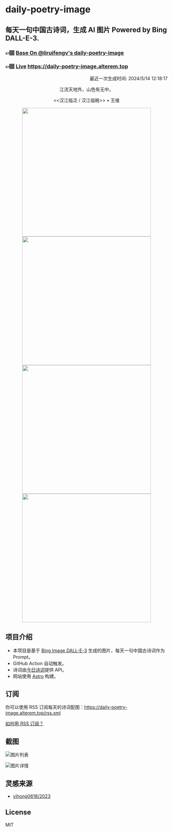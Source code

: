 
# daily-poetry-image

## 每天一句中国古诗词，生成 AI 图片 Powered by Bing DALL-E-3.

### 👉🏽 [Base On @liruifengv's daily-poetry-image](https://github.com/liruifengv/daily-poetry-image)

### 👉🏽 [Live](https://daily-poetry-image.alterem.top/) https://daily-poetry-image.alterem.top

<p align="right">
  最近一次生成时间: 2024/5/14 12:18:17
</p>
<p align="center">
江流天地外，山色有无中。
</p>
<p align="center">
<<汉江临泛 / 汉江临眺>> • 王维
</p>
<p align="center">
<img src="https://tse4.mm.bing.net/th/id/OIG3.xPUTvrq4YJH0JyG0Bv8Z" height="400" width="400" />
<img src="https://tse1.mm.bing.net/th/id/OIG3.YC5.wQnNpHOKDh5oWxfZ" height="400" width="400" />
<img src="https://tse4.mm.bing.net/th/id/OIG3.sqlZ272XxnScBB.sgSUj" height="400" width="400" />
<img src="https://tse3.mm.bing.net/th/id/OIG3.QQuPjJJXjjUJu1xOLLHw" height="400" width="400" />
</p>

## 项目介绍

-   本项目是基于 [Bing Image DALL-E-3](https://www.bing.com/images/create) 生成的图片，每天一句中国古诗词作为 Prompt。
-   GitHub Action 自动触发。
-   诗词由[今日诗词](https://www.jinrishici.com/)提供 API。
-   网站使用 [Astro](https://astro.build) 构建。

## 订阅

你可以使用 RSS 订阅每天的诗词配图：https://daily-poetry-image.alterem.top/rss.xml

[如何用 RSS 订阅？](https://zhuanlan.zhihu.com/p/55026716)

## 截图

![图片列表](./screenshots/Snipaste_2023-12-28_21-00-26.png)

![图片详情](./screenshots/Snipaste_2023-12-28_21-00-53.png)

## 灵感来源

-   [yihong0618/2023](https://github.com/yihong0618/2023)

## License

MIT
